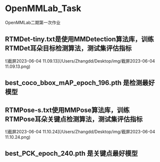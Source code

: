 # OpenMMLab_Task

OpenMMLab二期第一次作业

## RTMDet-tiny.txt是使用MMDetection算法库，训练RTMDet耳朵目标检测算法，测试集评估指标

![截屏2023-06-04 11.09.13](/Users/Zhangdd/Desktop/img/截屏2023-06-04 11.09.13.png)


## best_coco_bbox_mAP_epoch_196.pth 是检测最好模型

## RTMPose-s.txt使用MMPose算法库，训练RTMPose耳朵关键点检测算法，测试集评估指标

![截屏2023-06-04 11.10.24](/Users/Zhangdd/Desktop/img/截屏2023-06-04 11.10.24.png)


## best_PCK_epoch_240.pth 是关键点最好模型

